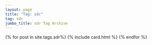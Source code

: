 ```yaml
---
layout: page
title: "Tag: sdr"
tag: sdr
jumbo_title: sdr Tag Archive
---
```


{% for post in site.tags.sdr%}
{% include card.html %}
{% endfor %}
